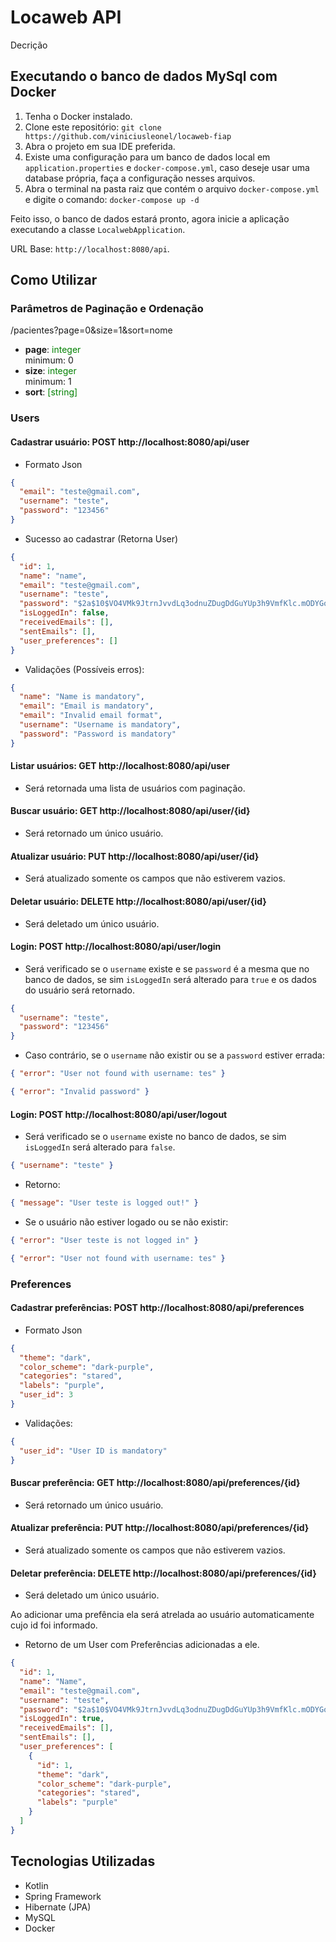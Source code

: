 # Locaweb API

Decrição


## Executando o banco de dados MySql com Docker

1. Tenha o Docker instalado.
2. Clone este repositório: `git clone https://github.com/viniciusleonel/locaweb-fiap`
3. Abra o projeto em sua IDE preferida.
4. Existe uma configuração para um banco de dados local em `application.properties` e `docker-compose.yml`,
caso deseje usar uma database própria, faça a configuração nesses arquivos.
6. Abra o terminal na pasta raiz que contém o arquivo `docker-compose.yml` e digite o comando:
`docker-compose up -d`

Feito isso, o banco de dados estará pronto, agora inicie a aplicação executando a classe `LocalwebApplication`.

URL Base: `http://localhost:8080/api`.

## Como Utilizar

  ### Parâmetros de Paginação e Ordenação
  /pacientes?page=0&size=1&sort=nome
- **page**: <span style="color: green;">integer</span>  
  minimum: 0
- **size**: <span style="color: green;">integer</span>  
  minimum: 1
- **sort**: <span style="color: green;">[string]</span>


### Users

#### Cadastrar usuário: POST http://localhost:8080/api/user

- Formato Json
```json
{
  "email": "teste@gmail.com",
  "username": "teste",
  "password": "123456"
}
```

- Sucesso ao cadastrar (Retorna User)
```json
{
  "id": 1,
  "name": "name",
  "email": "teste@gmail.com",
  "username": "teste",
  "password": "$2a$10$VO4VMk9JtrnJvvdLq3odnuZDugDdGuYUp3h9VmfKlc.mODYGoK.Hi",
  "isLoggedIn": false,
  "receivedEmails": [],
  "sentEmails": [],
  "user_preferences": []
}
```

- Validações (Possíveis erros):
```json
{
  "name": "Name is mandatory",
  "email": "Email is mandatory",
  "email": "Invalid email format",
  "username": "Username is mandatory",
  "password": "Password is mandatory"
}
```

#### Listar usuários: GET http://localhost:8080/api/user
- Será retornada uma lista de usuários com paginação.

#### Buscar usuário: GET http://localhost:8080/api/user/{id}
- Será retornado um único usuário.

#### Atualizar usuário: PUT http://localhost:8080/api/user/{id}
- Será atualizado somente os campos que não estiverem vazios.

#### Deletar usuário: DELETE http://localhost:8080/api/user/{id}
- Será deletado um único usuário.

#### Login: POST http://localhost:8080/api/user/login
- Será verificado se o `username` existe e se `password` é a mesma que no banco de dados, se sim
  `isLoggedIn` será alterado para `true` e os dados do usuário será retornado.
```json
{
  "username": "teste",
  "password": "123456"
}
```

- Caso contrário, se o `username` não existir ou se a `password` estiver errada:
```json
{ "error": "User not found with username: tes" }
```
```json
{ "error": "Invalid password" }
```


#### Login: POST http://localhost:8080/api/user/logout
- Será verificado se o `username` existe no banco de dados, se sim
  `isLoggedIn` será alterado para `false`.
```json
{ "username": "teste" }
```
- Retorno:
```json
{ "message": "User teste is logged out!" } 
```

- Se o usuário não estiver logado ou se não existir:
```json
{ "error": "User teste is not logged in" }
```
```json
{ "error": "User not found with username: tes" }
```

### Preferences

#### Cadastrar preferências: POST http://localhost:8080/api/preferences

- Formato Json
```json
{
  "theme": "dark",
  "color_scheme": "dark-purple",
  "categories": "stared",
  "labels": "purple",
  "user_id": 3
}
```

- Validações:
```json
{
  "user_id": "User ID is mandatory"
}
```

#### Buscar preferência: GET http://localhost:8080/api/preferences/{id}
- Será retornado um único usuário.

#### Atualizar preferência: PUT http://localhost:8080/api/preferences/{id}
- Será atualizado somente os campos que não estiverem vazios.

#### Deletar preferência: DELETE http://localhost:8080/api/preferences/{id}
- Será deletado um único usuário.

Ao adicionar uma prefência ela será atrelada ao usuário automaticamente cujo id foi informado.


- Retorno de um User com Preferências adicionadas a ele.
```json
{
  "id": 1,
  "name": "Name",
  "email": "teste@gmail.com",
  "username": "teste",
  "password": "$2a$10$VO4VMk9JtrnJvvdLq3odnuZDugDdGuYUp3h9VmfKlc.mODYGoK.Hi",
  "isLoggedIn": true,
  "receivedEmails": [],
  "sentEmails": [],
  "user_preferences": [
    {
      "id": 1,
      "theme": "dark",
      "color_scheme": "dark-purple",
      "categories": "stared",
      "labels": "purple"
    }
  ]
}
```

## Tecnologias Utilizadas

- Kotlin
- Spring Framework
- Hibernate (JPA)
- MySQL
- Docker